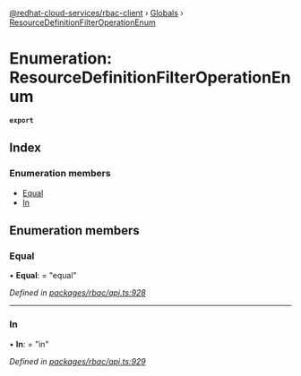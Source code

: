 [@redhat-cloud-services/rbac-client](../README.md) › [Globals](../globals.md) › [ResourceDefinitionFilterOperationEnum](resourcedefinitionfilteroperationenum.md)

# Enumeration: ResourceDefinitionFilterOperationEnum

**`export`** 

## Index

### Enumeration members

* [Equal](resourcedefinitionfilteroperationenum.md#equal)
* [In](resourcedefinitionfilteroperationenum.md#in)

## Enumeration members

###  Equal

• **Equal**: = "equal"

*Defined in [packages/rbac/api.ts:928](https://github.com/leSamo/javascript-clients/blob/master/packages/rbac/api.ts#L928)*

___

###  In

• **In**: = "in"

*Defined in [packages/rbac/api.ts:929](https://github.com/leSamo/javascript-clients/blob/master/packages/rbac/api.ts#L929)*
